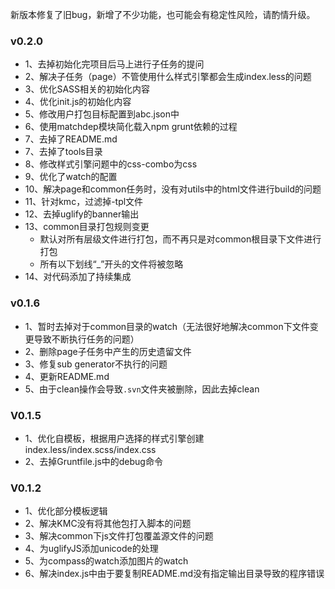 新版本修复了旧bug，新增了不少功能，也可能会有稳定性风险，请酌情升级。

### v0.2.0
- 1、去掉初始化完项目后马上进行子任务的提问
- 2、解决子任务（page）不管使用什么样式引擎都会生成index.less的问题
- 3、优化SASS相关的初始化内容
- 4、优化init.js的初始化内容
- 5、修改用户打包目标配置到abc.json中
- 6、使用matchdep模块简化载入npm grunt依赖的过程
- 7、去掉了README.md
- 7、去掉了tools目录
- 8、修改样式引擎问题中的css-combo为css
- 9、优化了watch的配置
- 10、解决page和common任务时，没有对utils中的html文件进行build的问题
- 11、针对kmc，过滤掉-tpl文件
- 12、去掉uglify的banner输出
- 13、common目录打包规则变更
    - 默认对所有层级文件进行打包，而不再只是对common根目录下文件进行打包
    - 所有以下划线“_”开头的文件将被忽略
- 14、对代码添加了持续集成


### v0.1.6

- 1、暂时去掉对于common目录的watch（无法很好地解决common下文件变更导致不断执行任务的问题）
- 2、删除page子任务中产生的历史遗留文件
- 3、修复sub generator不执行的问题
- 4、更新README.md
- 5、由于clean操作会导致`.svn`文件夹被删除，因此去掉clean

### V0.1.5

- 1、优化自模板，根据用户选择的样式引擎创建index.less/index.scss/index.css
- 2、去掉Gruntfile.js中的debug命令


### V0.1.2

- 1、优化部分模板逻辑
- 2、解决KMC没有将其他包打入脚本的问题
- 3、解决common下js文件打包覆盖源文件的问题
- 4、为uglifyJS添加unicode的处理
- 5、为compass的watch添加图片的watch
- 6、解决index.js中由于要复制README.md没有指定输出目录导致的程序错误

